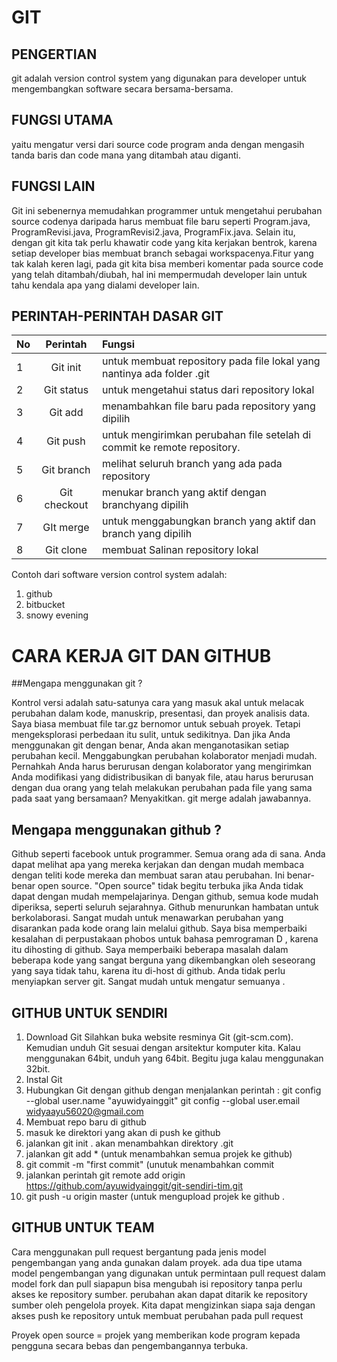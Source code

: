 # GIT

## PENGERTIAN
git adalah version control system yang digunakan para developer untuk mengembangkan software secara bersama-bersama. 
## FUNGSI UTAMA
yaitu mengatur versi dari source code program anda dengan mengasih tanda baris dan code mana yang ditambah atau diganti.
## FUNGSI LAIN 
Git ini sebenernya memudahkan programmer untuk mengetahui perubahan source codenya daripada harus membuat file baru seperti 
Program.java, ProgramRevisi.java,  ProgramRevisi2.java, ProgramFix.java. 
Selain itu, dengan git kita tak perlu khawatir code yang kita kerjakan bentrok, karena setiap developer bias membuat branch 
sebagai workspacenya.Fitur yang tak kalah keren lagi, pada git kita bisa memberi komentar pada source code yang telah 
ditambah/diubah, hal ini mempermudah developer lain untuk tahu  kendala apa yang dialami developer lain.

## PERINTAH-PERINTAH DASAR GIT 

| No  |Perintah                |Fungsi                                                                  |
| --- |:----------------------:|:-----------------------------------------------------------------------|
| 1   |Git init  |untuk membuat repository pada file lokal yang nantinya ada folder .git |
| 2   |Git status  |untuk mengetahui status dari repository lokal |
| 3   |Git add  |menambahkan file baru pada repository yang dipilih |
| 4   |Git push  |untuk mengirimkan perubahan file setelah di commit ke remote repository. |
| 5   |Git branch |melihat seluruh branch yang ada pada repository |
| 6   | Git checkout  |menukar branch yang aktif dengan branchyang dipilih |
| 7   | GIt merge |untuk menggabungkan branch yang aktif dan branch yang dipilih |
| 8   |  Git clone  |membuat Salinan repository lokal |

Contoh dari software version control system adalah:
1. github
2. bitbucket
3. snowy evening

# CARA KERJA GIT DAN GITHUB


##Mengapa menggunakan git ?

Kontrol versi adalah satu-satunya cara yang masuk akal untuk melacak perubahan dalam kode, manuskrip, presentasi, dan proyek analisis data. 
Saya biasa membuat file tar.gz bernomor untuk sebuah proyek. Tetapi mengeksplorasi perbedaan itu sulit, untuk sedikitnya. 
Dan jika Anda menggunakan git dengan benar, Anda akan menganotasikan setiap perubahan kecil.
Menggabungkan perubahan kolaborator menjadi mudah. Pernahkah Anda harus berurusan dengan kolaborator yang mengirimkan Anda modifikasi yang didistribusikan 
di banyak file, atau harus berurusan dengan dua orang yang telah melakukan perubahan pada file yang sama pada saat yang bersamaan? 
Menyakitkan. git merge adalah jawabannya.


## Mengapa menggunakan github ?

Github seperti facebook untuk programmer. Semua orang ada di sana. Anda dapat melihat apa yang mereka kerjakan dan dengan mudah membaca dengan teliti 
kode mereka dan membuat saran atau perubahan.
Ini benar-benar open source. "Open source" tidak begitu terbuka jika Anda tidak dapat dengan mudah mempelajarinya. 
Dengan github, semua kode mudah diperiksa, seperti seluruh sejarahnya.
Github menurunkan hambatan untuk berkolaborasi. Sangat mudah untuk menawarkan perubahan yang disarankan pada kode orang lain melalui github. 
Saya bisa memperbaiki kesalahan di perpustakaan phobos untuk bahasa pemrograman D , karena itu dihosting di github. Saya memperbaiki beberapa 
masalah dalam beberapa kode yang sangat berguna yang dikembangkan oleh seseorang yang saya tidak tahu, karena itu di-host di github.
Anda tidak perlu menyiapkan server git. Sangat mudah untuk mengatur semuanya .  

## GITHUB UNTUK SENDIRI
1. Download Git
Silahkan buka website resminya Git (git-scm.com). Kemudian unduh Git sesuai dengan arsitektur komputer kita. 
Kalau menggunakan 64bit, unduh yang 64bit. Begitu juga kalau menggunakan 32bit.
2. Instal Git
3. Hubungkan Git dengan github dengan menjalankan perintah :
     git config --global user.name "ayuwidyainggit"
	 git config --global user.email widyaayu56020@gmail.com
4. Membuat repo baru di github
5. masuk ke direktori yang akan di push ke github 
6. jalankan git init . akan menambahkan direktory .git
7. jalankan git add * (untuk menambahkan semua projek ke github)
8. git commit -m "first commit" (unutuk menambahkan commit
9. jalankan perintah git remote add origin https://github.com/ayuwidyainggit/git-sendiri-tim.git
10. git push -u origin master (untuk mengupload projek ke github .

## GITHUB UNTUK TEAM

Cara menggunakan pull request bergantung pada jenis model pengembangan yang anda gunakan dalam proyek.
ada dua tipe utama model pengembangan yang digunakan untuk permintaan pull request 
dalam model fork dan pull siapapun bisa mengubah isi repository tanpa perlu akses ke repository sumber.
perubahan akan dapat ditarik ke repository sumber oleh pengelola proyek. Kita dapat mengizinkan siapa saja dengan akses push ke repository untuk membuat 
perubahan pada pull request

Proyek open source = projek yang memberikan kode program kepada pengguna secara bebas dan pengembangannya terbuka.